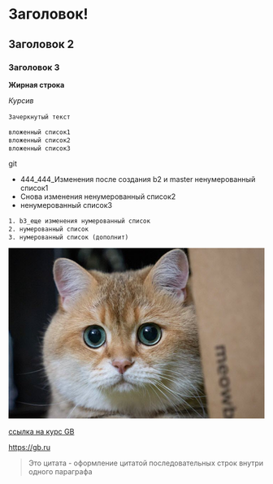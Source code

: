 # Заголовок!
## Заголовок 2
### Заголовок 3
**Жирная строка**

*Курсив*

`Зачеркнутый текст`

    вложенный список1
    вложенный список2
    вложенный список3
git
   * 444_444_Изменения после создания b2 и master ненумерованный список1
   * Снова изменения ненумерованный список2
   * ненумерованный список3

    1. b3_еще изменения нумерованный список
    2. нумерованный список
    3. нумерованный список (дополнит)

![Это картинка кота](cat1.jpg)

[ссылка на курс GB](https://gb.ru)

<https://gb.ru>


> Это цитата - оформление 
цитатой последовательных 
строк внутри 
одного параграфа






